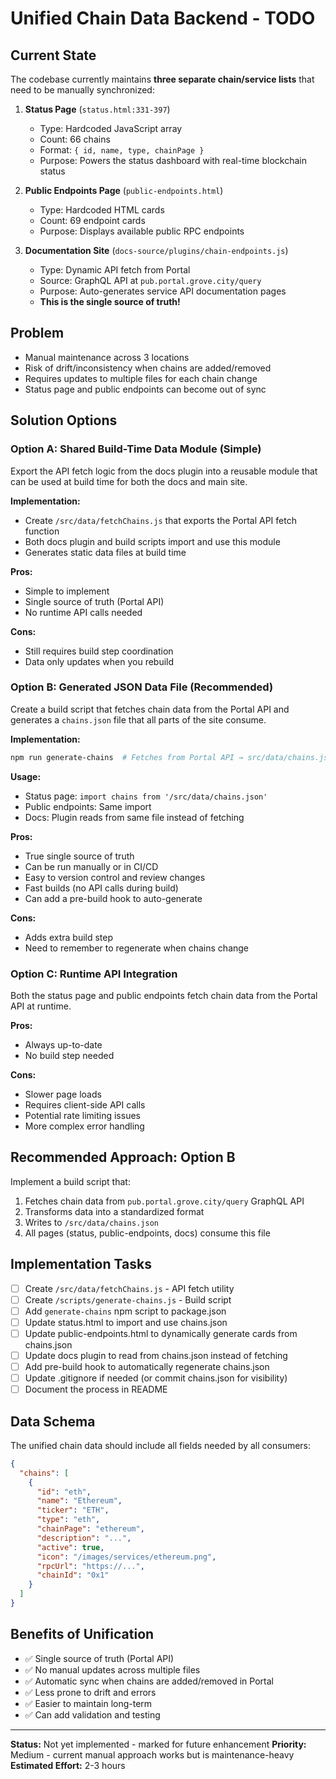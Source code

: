 # Unified Chain Data Backend - TODO

## Current State

The codebase currently maintains **three separate chain/service lists** that need to be manually synchronized:

1. **Status Page** (`status.html:331-397`)
   - Type: Hardcoded JavaScript array
   - Count: 66 chains
   - Format: `{ id, name, type, chainPage }`
   - Purpose: Powers the status dashboard with real-time blockchain status

2. **Public Endpoints Page** (`public-endpoints.html`)
   - Type: Hardcoded HTML cards
   - Count: 69 endpoint cards
   - Purpose: Displays available public RPC endpoints

3. **Documentation Site** (`docs-source/plugins/chain-endpoints.js`)
   - Type: Dynamic API fetch from Portal
   - Source: GraphQL API at `pub.portal.grove.city/query`
   - Purpose: Auto-generates service API documentation pages
   - **This is the single source of truth!**

## Problem

- Manual maintenance across 3 locations
- Risk of drift/inconsistency when chains are added/removed
- Requires updates to multiple files for each chain change
- Status page and public endpoints can become out of sync

## Solution Options

### Option A: Shared Build-Time Data Module (Simple)

Export the API fetch logic from the docs plugin into a reusable module that can be used at build time for both the docs and main site.

**Implementation:**
- Create `/src/data/fetchChains.js` that exports the Portal API fetch function
- Both docs plugin and build scripts import and use this module
- Generates static data files at build time

**Pros:**
- Simple to implement
- Single source of truth (Portal API)
- No runtime API calls needed

**Cons:**
- Still requires build step coordination
- Data only updates when you rebuild

### Option B: Generated JSON Data File (Recommended)

Create a build script that fetches chain data from the Portal API and generates a `chains.json` file that all parts of the site consume.

**Implementation:**
```bash
npm run generate-chains  # Fetches from Portal API → src/data/chains.json
```

**Usage:**
- Status page: `import chains from '/src/data/chains.json'`
- Public endpoints: Same import
- Docs: Plugin reads from same file instead of fetching

**Pros:**
- True single source of truth
- Can be run manually or in CI/CD
- Easy to version control and review changes
- Fast builds (no API calls during build)
- Can add a pre-build hook to auto-generate

**Cons:**
- Adds extra build step
- Need to remember to regenerate when chains change

### Option C: Runtime API Integration

Both the status page and public endpoints fetch chain data from the Portal API at runtime.

**Pros:**
- Always up-to-date
- No build step needed

**Cons:**
- Slower page loads
- Requires client-side API calls
- Potential rate limiting issues
- More complex error handling

## Recommended Approach: Option B

Implement a build script that:
1. Fetches chain data from `pub.portal.grove.city/query` GraphQL API
2. Transforms data into a standardized format
3. Writes to `/src/data/chains.json`
4. All pages (status, public-endpoints, docs) consume this file

## Implementation Tasks

- [ ] Create `/src/data/fetchChains.js` - API fetch utility
- [ ] Create `/scripts/generate-chains.js` - Build script
- [ ] Add `generate-chains` npm script to package.json
- [ ] Update status.html to import and use chains.json
- [ ] Update public-endpoints.html to dynamically generate cards from chains.json
- [ ] Update docs plugin to read from chains.json instead of fetching
- [ ] Add pre-build hook to automatically regenerate chains.json
- [ ] Update .gitignore if needed (or commit chains.json for visibility)
- [ ] Document the process in README

## Data Schema

The unified chain data should include all fields needed by all consumers:

```json
{
  "chains": [
    {
      "id": "eth",
      "name": "Ethereum",
      "ticker": "ETH",
      "type": "eth",
      "chainPage": "ethereum",
      "description": "...",
      "active": true,
      "icon": "/images/services/ethereum.png",
      "rpcUrl": "https://...",
      "chainId": "0x1"
    }
  ]
}
```

## Benefits of Unification

- ✅ Single source of truth (Portal API)
- ✅ No manual updates across multiple files
- ✅ Automatic sync when chains are added/removed in Portal
- ✅ Less prone to drift and errors
- ✅ Easier to maintain long-term
- ✅ Can add validation and testing

---

**Status:** Not yet implemented - marked for future enhancement
**Priority:** Medium - current manual approach works but is maintenance-heavy
**Estimated Effort:** 2-3 hours
